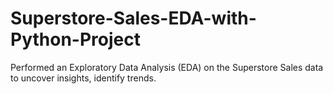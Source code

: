# Superstore-Sales-EDA-with-Python-Project
Performed an Exploratory Data Analysis (EDA) on the Superstore Sales data to uncover insights, identify trends.
